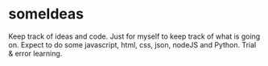 # someIdeas
Keep track of ideas and code.
Just for myself to keep track of what is going on.
Expect to do some javascript, html, css, json, nodeJS and Python.
Trial & error learning.
